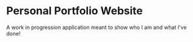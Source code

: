 # Personal Portfolio Website

A work in progression application meant to show who I am and what I've done!
